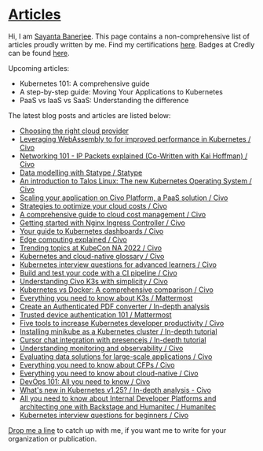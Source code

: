 # [Articles](https://github.com/Sayanta66/Articles)

Hi, I am [Sayanta Banerjee](https://twitter.com/DevSayanta). This page contains a non-comprehensive list of articles proudly written by me. Find my certifications [here](https://www.linkedin.com/in/sayanta-banerjee/details/certifications/). Badges at Credly can be found [here](https://www.credly.com/users/sayanta-banerjee).

Upcoming articles:

* Kubernetes 101: A comprehensive guide
* A step-by-step guide: Moving Your Applications to Kubernetes
* PaaS vs IaaS vs SaaS: Understanding the difference

The latest blog posts and articles are listed below:

* [Choosing the right cloud provider](https://www.civo.com/blog/choosing-right-cloud-provider)
* [Leveraging WebAssembly to for improved performance in Kubernetes / Civo](https://www.civo.com/blog/leveraging-webassembly-improved-performance-kubernetes)
* [Networking 101 - IP Packets explained (Co-Written with Kai Hoffman) / Civo](https://www.civo.com/learn/ip-packets)
* [Data modelling with Statype / Statype](https://docs.google.com/document/d/1MQXF3siUP59j-RmaMQSmVQVZoRsU-6KbubZX_C4IKcI/edit#)
* [An introduction to Talos Linux: The new Kubernetes Operating System / Civo](https://www.civo.com/blog/introduction-talos-linux) 
* [Scaling your application on Civo Platform, a PaaS solution / Civo](https://www.civo.com/blog/introducing-civo-platform)
* [Strategies to optimize your cloud costs / Civo](https://www.civo.com/blog/maximizing-cloud-savings-strategies-to-optimize-your-cloud-costs)
* [A comprehensive guide to cloud cost management / Civo](https://www.civo.com/blog/cloud-cost-management-guide)
* [Getting started with Nginx Ingress Controller / Civo](https://www.civo.com/blog/intro-to-nginx-ingress-controller)
* [Your guide to Kubernetes dashboards / Civo](https://www.civo.com/blog/kubernetes-dashboards)
* [Edge computing explained / Civo](https://www.civo.com/blog/edge-computing-explained)
* [Trending topics at KubeCon NA 2022 / Civo](https://www.civo.com/blog/trending-topics-at-kubecon)
* [Kubernetes and cloud-native glossary / Civo](https://docs.google.com/document/d/1270jrjqWMO9gVAHjkB1wbuKpLW5AQQRXgkVophUSmNM/edit?pli=1)
* [Kubernetes interview questions for advanced learners / Civo](https://www.civo.com/blog/advanced-kubernetes-interview-questions)
* [Build and test your code with a CI pipeline / Civo](https://www.civo.com/blog/build-and-test-your-code)
* [Understanding Civo K3s with simplicity / Civo](https://www.civo.com/blog/understanding-k3s)
* [Kubernetes vs Docker: A comprehensive comparison / Civo](https://www.civo.com/blog/kubernetes-vs-docker-a-comprehensive-comparison)
* [Everything you need to know about K3s / Mattermost](https://mattermost.com/blog/intro-to-k3s-lightweight-kubernetes/)
* [Create an Authenticated PDF converter / In-depth analysis](https://docs.google.com/document/d/1WCCXB6N41wSGnieiq_pdezkWzSV6vyaX-ly8DNkkl3s/edit#heading=h.vkl5dak63jix)
* [Trusted device authentication 101 / Mattermost](https://mattermost.com/blog/trusted-device-authentication-101/)
* [Five tools to increase Kubernetes developer productivity / Civo](https://www.civo.com/blog/five-tools-to-increase-kubernetes-developer-productivity)
* [Installing minikube as a Kubernetes cluster / In-depth tutorial](https://hackmd.io/@Sayanta66/HJ2Hp4oe9)
* [Cursor chat integration with presencejs / In-depth tutorial](https://hackmd.io/@Sayanta66/By6kXkgM5)
* [Understanding monitoring and observability / Civo](https://www.civo.com/blog/monitoring-and-observability)
* [Evaluating data solutions for large-scale applications / Civo](https://www.civo.com/blog/testing-the-mettle)
* [Everything you need to know about CFPs / Civo](https://www.civo.com/blog/everything-you-need-to-know-about-cfps)
* [Everything you need to know about cloud-native / Civo](https://www.civo.com/blog/everything-you-need-to-know-about-cloud-native)
* [DevOps 101: All you need to know / Civo](https://www.civo.com/blog/devops-101-all-you-need-to-know)
* [What's new in Kubernetes v1.25? / In-depth analysis - Civo](https://hackmd.io/MofAUul3RhWyvMon4tzgeg)
* [All you need to know about Internal Developer Platforms and architecting one with Backstage and Humanitec / Humanitec](https://docs.google.com/document/d/1MnJBgcBwsMaz3YoX77L8flNtWvruZrBifMAXOX8LUM4/edit)
* [Kubernetes interview questions for beginners / Civo](https://www.civo.com/blog/kubernetes-questions-for-beginners)

[Drop me a line](https://www.linkedin.com/in/sayanta-banerjee/) to catch up with me, if you want me to write for your organization or publication.
